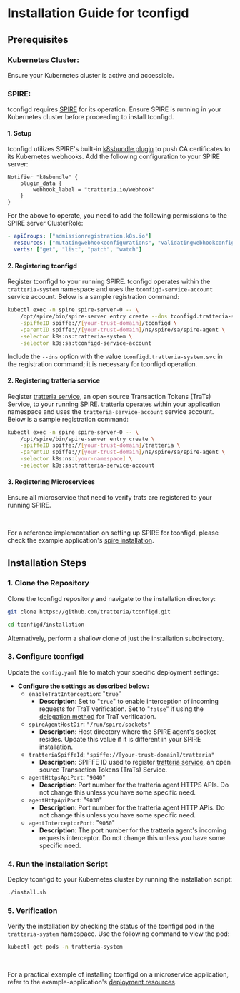 # Installation Guide for tconfigd

## Prerequisites

### Kubernetes Cluster:

Ensure your Kubernetes cluster is active and accessible.

### SPIRE:

tconfigd requires [SPIRE](https://github.com/spiffe/spire) for its operation. Ensure SPIRE is running in your Kubernetes cluster before proceeding to install tconfigd.

#### 1. Setup

tconfigd utilizes SPIRE's built-in [k8sbundle plugin](https://github.com/spiffe/spire/blob/main/doc/plugin_server_notifier_k8sbundle.md) to push CA certificates to its Kubernetes webhooks. Add the following configuration to your SPIRE server:

```
Notifier "k8sbundle" {
    plugin_data {
        webhook_label = "tratteria.io/webhook"
    }
}
```

For the above to operate, you need to add the following permissions to the SPIRE server ClusterRole:

```yaml
- apiGroups: ["admissionregistration.k8s.io"]
  resources: ["mutatingwebhookconfigurations", "validatingwebhookconfigurations"]
  verbs: ["get", "list", "patch", "watch"]
```

#### 2. Registering tconfigd

Register tconfigd to your running SPIRE. tconfigd operates within the `tratteria-system` namespace and uses the `tconfigd-service-account` service account. Below is a sample registration command:

```bash
kubectl exec -n spire spire-server-0 -- \
    /opt/spire/bin/spire-server entry create --dns tconfigd.tratteria-system.svc \
    -spiffeID spiffe://[your-trust-domain]/tconfigd \
    -parentID spiffe://[your-trust-domain]/ns/spire/sa/spire-agent \
    -selector k8s:ns:tratteria-system \
    -selector k8s:sa:tconfigd-service-account
```

Include the `--dns` option with the value `tconfigd.tratteria-system.svc` in the registration command; it is necessary for tconfigd operation.

#### 2. Registering tratteria service

Register [tratteria service](https://github.com/tratteria/tratteria), an open source Transaction Tokens (TraTs) Service, to your running SPIRE. tratteria operates within your application namespace and uses the `tratteria-service-account` service account. Below is a sample registration command:

```bash
kubectl exec -n spire spire-server-0 -- \
    /opt/spire/bin/spire-server entry create \
    -spiffeID spiffe://[your-trust-domain]/tratteria \
    -parentID spiffe://[your-trust-domain]/ns/spire/sa/spire-agent \
    -selector k8s:ns:[your-namespace] \
    -selector k8s:sa:tratteria-service-account
```

#### 3. Registering Microservices

Ensure all microservice that need to verify trats are registered to your running SPIRE.

<br>

For a reference implementation on setting up SPIRE for tconfigd, please check the example application's [spire installation](https://github.com/tratteria/example-application/tree/main/deploy/spire).


## Installation Steps

### 1. Clone the Repository
Clone the tconfigd repository and navigate to the installation directory:

```bash
git clone https://github.com/tratteria/tconfigd.git
```

```bash
cd tconfigd/installation
```

Alternatively, perform a shallow clone of just the installation subdirectory.


### 3. Configure tconfigd

Update the `config.yaml` file to match your specific deployment settings:

- **Configure the settings as described below:**
  - `enableTratInterception`: "`true`" 
    - **Description**: Set to "`true`" to enable interception of incoming requests for TraT verification. Set to "`false`" if using the [delegation method](https://github.com/tratteria/tratteria-agent?tab=readme-ov-file#operating-modes) for TraT verification.
  - `spireAgentHostDir`: `"/run/spire/sockets"`
    - **Description**: Host directory where the SPIRE agent's socket resides. Update this value if it is different in your SPIRE installation.
  - `tratteriaSpiffeId`: `"spiffe://[your-trust-domain]/tratteria"`
    - **Description**: SPIFFE ID used to register [tratteria service](https://github.com/tratteria/tratteria), an open source Transaction Tokens (TraTs) Service.
  - `agentHttpsApiPort`: "`9040`" 
    - **Description**: Port number for the tratteria agent HTTPS APIs. Do not change this unless you have some specific need.
  - `agentHttpApiPort`: "`9030`" 
    - **Description**: Port number for the tratteria agent HTTP APIs. Do not change this unless you have some specific need.
  - `agentInterceptorPort`: "`9050`" 
    - **Description**: The port number for the tratteria agent's incoming requests interceptor. Do not change this unless you have some specific need.


### 4. Run the Installation Script

Deploy tconfigd to your Kubernetes cluster by running the installation script:

```bash
./install.sh
```

### 5. Verification

Verify the installation by checking the status of the tconfigd pod in the `tratteria-system` namespace. Use the following command to view the pod:

```bash
kubectl get pods -n tratteria-system
```

<br>

For a practical example of installing tconfigd on a microservice application, refer to the example-application's [deployment resources](https://github.com/tratteria/example-application/tree/main/deploy).

